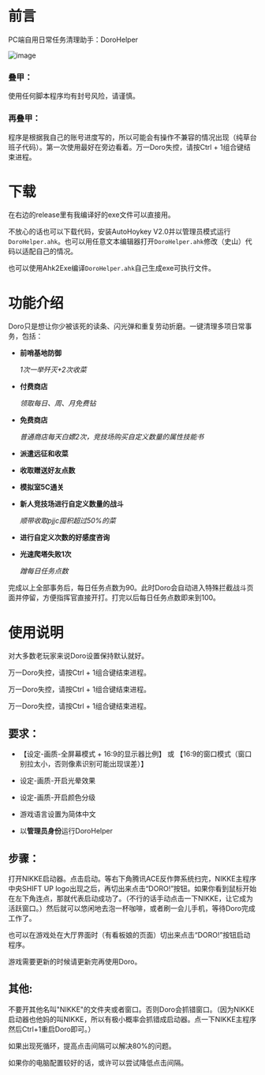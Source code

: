 # 前言

PC端自用日常任务清理助手：DoroHelper

![image](https://github.com/kyokakawaii/DoroHelper/blob/dev/preview.png)


### 叠甲：

使用任何脚本程序均有封号风险，请谨慎。

### 再叠甲：

程序是根据我自己的账号进度写的，所以可能会有操作不兼容的情况出现（纯草台班子代码）。第一次使用最好在旁边看着。万一Doro失控，请按Ctrl + 1组合键结束进程。


# 下载

在右边的release里有我编译好的exe文件可以直接用。

不放心的话也可以下载代码，安装AutoHoykey V2.0并以管理员模式运行`DoroHelper.ahk`。也可以用任意文本编辑器打开`DoroHelper.ahk`修改（史山）代码以适配自己的情况。

也可以使用Ahk2Exe编译`DoroHelper.ahk`自己生成exe可执行文件。


# 功能介绍

  Doro只是想让你少被该死的读条、闪光弹和重复劳动折磨。一键清理多项日常事务，包括：
  
- **前哨基地防御**
  
  _1次一举歼灭+2次收菜_
  
- **付费商店**
  
  _领取每日、周、月免费钻_
  
- **免费商店**
  
  _普通商店每天白嫖2次，竞技场购买自定义数量的属性技能书_

- **派遣远征和收菜**
  
- **收取赠送好友点数**
  
- **模拟室5C通关**
  
- **新人竞技场进行自定义数量的战斗**
  
  _顺带收取pjjc囤积超过50%的菜_

- **进行自定义次数的好感度咨询**
  
- **光速爬塔失败1次**
  
  _蹭每日任务点数_

完成以上全部事务后，每日任务点数为90。此时Doro会自动进入特殊拦截战斗页面并停留，方便指挥官直接开打。打完以后每日任务点数即来到100。

# 使用说明

对大多数老玩家来说Doro设置保持默认就好。

万一Doro失控，请按Ctrl + 1组合键结束进程。

万一Doro失控，请按Ctrl + 1组合键结束进程。

万一Doro失控，请按Ctrl + 1组合键结束进程。

## 要求：

- 【设定-画质-全屏幕模式 + 16:9的显示器比例】   或    【16:9的窗口模式（窗口别拉太小，否则像素识别可能出现误差）】

- 设定-画质-开启光晕效果

- 设定-画质-开启颜色分级
  
- 游戏语言设置为简体中文
  
- 以**管理员身份**运行DoroHelper

## 步骤：

打开NIKKE启动器。点击启动。等右下角腾讯ACE反作弊系统扫完，NIKKE主程序中央SHIFT UP logo出现之后，再切出来点击“DORO!”按钮。如果你看到鼠标开始在左下角连点，那就代表启动成功了。（不行的话手动点击一下NIKKE，让它成为活跃窗口。）然后就可以悠闲地去泡一杯咖啡，或者刷一会儿手机，等待Doro完成工作了。

也可以在游戏处在大厅界面时（有看板娘的页面）切出来点击“DORO!”按钮启动程序。

游戏需要更新的时候请更新完再使用Doro。

## 其他:

不要开其他名叫"NIKKE"的文件夹或者窗口。否则Doro会抓错窗口。（因为NIKKE启动器也他妈的叫NIKKE，所以有极小概率会抓错成启动器。点一下NIKKE主程序然后Ctrl+1重启Doro即可。）

如果出现死循环，提高点击间隔可以解决80%的问题。

如果你的电脑配置较好的话，或许可以尝试降低点击间隔。
